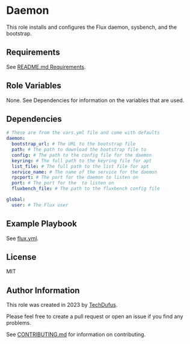 Daemon
=========

This role installs and configures the Flux daemon, sysbench, and the bootstrap.


Requirements
------------

See [README.md Requirements](../../README.md#requirements).

[//]: # (This role requires Ansible 2.0 or higher.)

Role Variables
--------------

None. See Dependencies for information on the variables that are used.

Dependencies
------------

```yaml
# These are from the vars.yml file and come with defaults
daemon:
  bootstrap_url: # The URL to the bootstrap file
  path: # The path to download the bootstrap file to
  config: # The path to the config file for the daemon
  keyring: # The full path to the keyring file for apt
  list_file: # The full path to the list file for apt
  service_name: # The name of the service for the daemon
  rpcport: # The port for the daemon to listen on
  port: # The port for the  to listen on
  fluxbench_file: # The path to the fluxbench config file

global:
  user: # The Flux user
```

Example Playbook
----------------

See [flux.yml](../../flux.yml).

License
-------

MIT

Author Information
------------------

This role was created in 2023 by [TechDufus](https://github.com/techdufus).

Please feel free to create a pull request or open an issue if you find any problems.

See [CONTRIBUTING.md](../../.github/CONTRIBUTING.md) for information on contributing.
